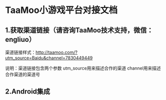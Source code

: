 # TaaMoo小游戏平台对接文档

## 1.获取渠道链接（请咨询TaaMoo技术支持，微信：engliuo）
渠道链接样式：http://taamoo.com/?utm_source=Baidu&channel=7830449449

说明：渠道链接包含两个参数
utm_source用来描述合作的渠道
channel用来描述合作渠道的渠道号

## 2.Android集成
